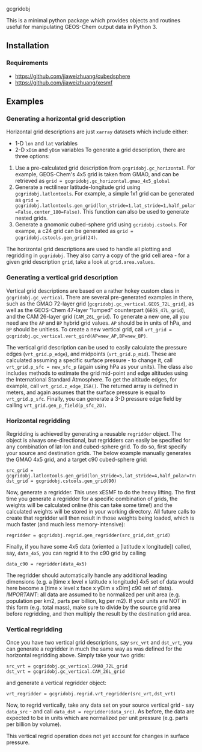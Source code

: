 gcgridobj

This is a minimal python package which provides objects and routines useful for manipulating GEOS-Chem output data in Python 3.

## Installation

### Requirements

* https://github.com/jiaweizhuang/cubedsphere
* https://github.com/jiaweizhuang/xesmf

## Examples

### Generating a horizontal grid description

Horizontal grid descriptions are just `xarray` datasets which include either:
* 1-D `lon` and `lat` variables
* 2-D `xDim` and `yDim` variables
To generate a grid description, there are three options:
1. Use a pre-calculated grid description from `gcgridobj.gc_horizontal`. For example, GEOS-Chem's 4x5 grid is taken from GMAO, and can be retrieved as `grid = gcgridobj.gc_horizontal.gmao_4x5_global`
2. Generate a rectilinear latitude-longitude grid using `gcgridobj.latlontools`. For example, a simple 1x1 grid can be generated as `grid = gcgridobj.latlontools.gen_grid(lon_stride=1,lat_stride=1,half_polar=False,center_180=False)`. This function can also be used to generate nested grids.
3. Generate a gnomonic cubed-sphere grid using `gcridobj.cstools`. For exampe, a c24 grid can be generated as `grid = gcgridobj.cstools.gen_grid(24)`.

The horizontal grid descriptions are used to handle all plotting and regridding in `gcgridobj`. They also carry a copy of the grid cell area - for a given grid description `grid`, take a look at `grid.area.values`.

### Generating a vertical grid description

Vertical grid descriptions are based on a rather hokey custom class in `gcgridobj.gc_vertical`. There are several pre-generated examples in there, such as the GMAO 72-layer grid (`gcgridobj.gc_vertical.GEOS_72L_grid`), as well as the GEOS-Chem 47-layer "lumped" counterpart (`GEOS_47L_grid`), and the CAM 26-layer grid (`CAM_26L_grid`). To generate a new one, all you need are the `AP` and `BP` hybrid grid values. `AP` should be in units of hPa, and `BP` should be unitless. To create a new vertical grid, call `vrt_grid = gcgridobj.gc_vertical.vert_gird(AP=new_AP,BP=new_BP)`.

The vertical grid description can be used to easily calculate the pressure edges (`vrt_grid.p_edge`), and midpoints (`vrt_grid.p_mid`). These are calculated assuming a specific surface pressure - to change it, call `vrt_grid.p_sfc = new_sfc_p` (again using hPa as your units). The class also includes methods to estimate the grid mid-point and edge altitudes using the International Standard Atmosphere. To get the altitude edges, for example, call `vrt_grid.z_edge_ISA()`. The returned array is defined in meters, and again assumes that the surface pressure is equal to `vrt_grid.p_sfc`. Finally, you can generate a 3-D pressure edge field by calling `vrt_grid.gen_p_field(p_sfc_2D)`.

### Horizontal regridding

Regridding is achieved by generating a reusable `regridder` object. The object is always one-directional, but regridders can easily be specified for any combination of lat-lon and cubed-sphere grid. To do so, first specify your source and destination grids. The below example manually generates the GMAO 4x5 grid, and a target c90 cubed-sphere grid:

```
src_grid = gcgridobj.latlontools.gen_grid(lon_stride=5,lat_stride=4,half_polar=True,center_180=True)
dst_grid = gcgridobj.cstools.gen_grid(90)
```

Now, generate a regridder. This uses xESMF to do the heavy lifting. The first time you generate a regridder for a specific combination of grids, the weights will be calculated online (this can take some time!) and the calculated weights will be stored in your working directory. All future calls to create that regridder will then result in those weights being loaded, which is much faster (and much less memory-intensive):

`regridder = gcgridobj.regrid.gen_regridder(src_grid,dst_grid)`

Finally, if you have some 4x5 data (oriented a [latitude x longitude]) called, say, `data_4x5`, you can regrid it to the c90 grid by calling

`data_c90 = regridder(data_4x5)`

The regridder should automatically handle any additional leading dimensions (e.g. a [time x level x latitude x longitude] 4x5 set of data would here become a [time x level x face x yDim x xDim] c90 set of data). *IMPORTANT*: all data are assumed to be normalized per unit area (e.g. population per km2, parts per billion, kg per m2). If your units are NOT in this form (e.g. total mass), make sure to divide by the source grid area before regridding, and then multiply the result by the destination grid area.

### Vertical regridding

Once you have two vertical grid descriptions, say `src_vrt` and `dst_vrt`, you can generate a regridder in much the same way as was defined for the horizontal regridding above. Simply take your two grids:

```
src_vrt = gcgridobj.gc_vertical.GMAO_72L_grid
dst_vrt = gcgridobj.gc_vertical.CAM_26L_grid
```

and generate a vertical regridder object:

`vrt_regridder = gcgridobj.regrid.vrt_regridder(src_vrt,dst_vrt)`

Now, to regrid vertically, take any data set on your source vertical grid - say `data_src` - and call `data_dst = regridder(data_src)`. As before, the data are expected to be in units which are normalized per unit pressure (e.g. parts per billion by volume).

This vertical regrid operation does not yet account for changes in surface pressure.
